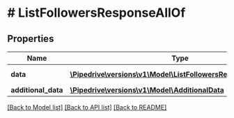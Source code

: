 # # ListFollowersResponseAllOf

## Properties

Name | Type | Description | Notes
------------ | ------------- | ------------- | -------------
**data** | [**\Pipedrive\versions\v1\Model\ListFollowersResponseAllOfData[]**](ListFollowersResponseAllOfData.md) | The list of followers |
**additional_data** | [**\Pipedrive\versions\v1\Model\AdditionalData**](AdditionalData.md) |  |

[[Back to Model list]](../../README.md#models) [[Back to API list]](../../README.md#endpoints) [[Back to README]](../../README.md)
